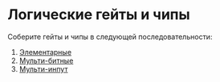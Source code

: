 # Логические гейты и чипы

Соберите гейты и чипы в следующей последовательности:

1. [Элементарные](/projects/01-gates/elementary)
2. [Мульти-битные](/projects/01-gates/multi-bit)
3. [Мульти-инпут](/projects/01-gates/multi-way)
